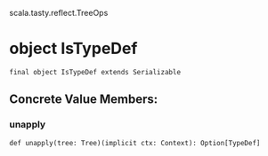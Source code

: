scala.tasty.reflect.TreeOps
# object IsTypeDef

<pre><code class="language-scala" >final object IsTypeDef extends Serializable</pre></code>
## Concrete Value Members:
### unapply
<pre><code class="language-scala" >def unapply(tree: Tree)(implicit ctx: Context): Option[TypeDef]</pre></code>

